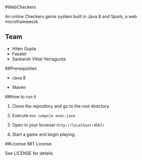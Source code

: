 #WebCheckers

An online Checkers game system built in Java 8 and Spark, a web
microframework.

## Team

- Hiten Gupta   
- Fasaiel 
-  Sankarsh Vittal Yerragunta


##Prerequisites

- Java 8

- Maven


##How to run it

1. Clone the repository and go to the root directory.

2. Execute `mvn compile exec:java`

3. Open in your browser `http://localhost:4567/`

4. Start a game and begin playing.


##License
MIT License

See LICENSE for details.
